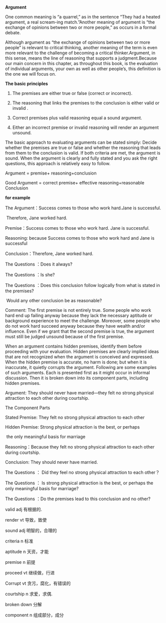 **Argument**

One common meaning is “a quarrel,” as in the sentence “They had a heated argument, a real scream-ing match.”Another meaning of argument is “the exchange of opinions between two or more people,” as occurs in a formal debate.

Although argument as “the exchange of opinions between two or more people” is relevant to critical thinking, another meaning of the term is even more relevant to the challenge of becoming a critical thinker.Argument, in this sense, means the line of reasoning that supports a judgment.Because our main concern in this chapter, as throughout this book, is the evaluation of individual arguments, your own as well as other people’s, this definition is the one we will focus on.

**The basic principles**

1. The premises are either true or false (correct or incorrect).

2. The reasoning that links the premises to the conclusion is either valid or invalid . 

3. Correct premises plus valid reasoning equal a sound argument.

4. Either an incorrect premise or invalid reasoning will render an argument unsound.

The basic approach to evaluating arguments can be stated simply: Decide whether the premises are true or false and whether the reasoning that leads from them to the conclusion is valid. If both criteria are met, the argument is sound. When the argument is clearly and fully stated and you ask the right questions, this approach is relatively easy to follow.

Argument = premise+ reasoning+conclusion

Good Argument = correct premise+ effective reasoning+reasonable Conclusion 

**for example**

The Argument：Success comes to those who work hard.Jane is successful.

​                             Therefore, Jane worked hard.



Premise：Success comes to those who work hard. Jane is successful.

Reasoning: because Success comes to those who work hard and Jane is successful

Conclusion：Therefore, Jane worked hard.



The Questions ：Does it always?

The Questions ：Is she?

The Questions ：Does this conclusion follow logically from what is stated in the premises? 

​                             Would any other conclusion be as reasonable?



Comment: The first premise is not entirely true. Some people who work hard end up failing anyway because they lack the necessary aptitude or background experience to meet the challenge. Moreover, some people who do not work hard succeed anyway because they have wealth and/or influence. Even if we grant that the second premise is true, the argument must still be judged unsound because of the first premise.



When an argument contains hidden premises, identify them before proceeding with your evaluation. Hidden premises are clearly implied ideas that are not recognized when the argument is conceived and expressed. When the hidden premise is accurate, no harm is done; but when it is inaccurate, it quietly corrupts the argument. Following are some examples of such arguments. Each is presented first as it might occur in informal discussion. Then it is broken down into its component parts, including hidden premises.

Argument: They should never have married—they felt no strong physical attraction to each other during courtship.



The Component Parts

Stated Premise: They felt no strong physical attraction to each other

Hidden Premise: Strong physical attraction is the best, or perhaps

​                              the only meaningful basis for marriage

Reasoning：Because they felt no strong physical attraction to each other during courtship.

Conclusion: They should never have married.



The Questions ： Did they feel no strong physical attraction to each other？

The Questions ： Is strong physical attraction is the best, or perhaps the only meaningful basis for marriage?

 The Questions ：Do the premises lead to this conclusion and no other?



valid   adj 有根据的.                 

render vt 导致，致使

sound adj  明智的，合理的      

criteria  n 标准

aptitude n 天资，才能              

 premise n 前提

proceed vt  继续做，行进

Corrupt vt 贪污，腐化，有错误的

courtship n 求爱，求偶.              

 broken down 分解

component n   组成部分，成分
